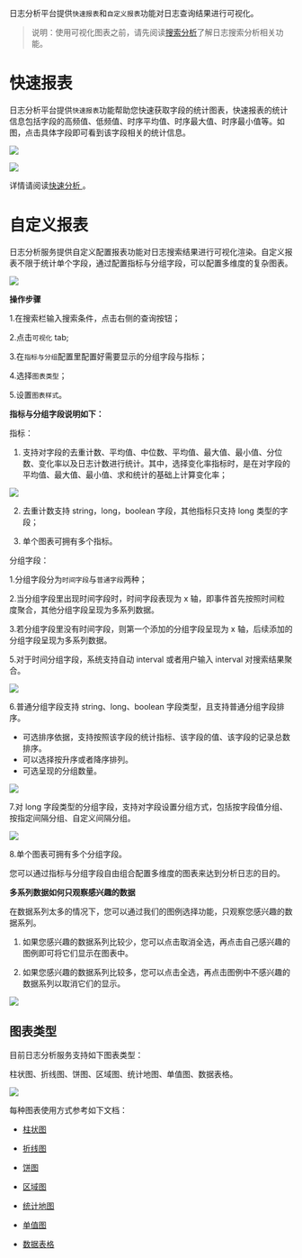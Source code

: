 日志分析平台提供`快速报表`和`自定义报表`功能对日志查询结果进行可视化。

>说明：使用可视化图表之前，请先阅读[搜索分析](/insight/manual/4869/search-analysis-is-introduced)了解日志搜索分析相关功能。

# **快速报表**

日志分析平台提供`快速报表`功能帮助您快速获取字段的统计图表，快速报表的统计信息包括字段的高频值、低频值、时序平均值、时序最大值、时序最小值等。如图，点击具体字段即可看到该字段相关的统计信息。

![](https://pandora-kibana.qiniu.com/field_analysis3.png)

![](https://pandora-kibana.qiniu.com/time_series_average.png)

详情请阅读<a href="/insight/manual/4879/rapid-analysis" title="字段统计分析报表">快速分析 </a>。

# **自定义报表**

日志分析服务提供自定义配置报表功能对日志搜索结果进行可视化渲染。自定义报表不限于统计单个字段，通过配置指标与分组字段，可以配置多维度的复杂图表。

![](https://pandora-kibana.qiniu.com/reports/charts.png)

**操作步骤**

1.在搜索栏输入搜索条件，点击右侧的查询按钮；

2.点击`可视化` tab;

3.在`指标与分组`配置里配置好需要显示的分组字段与指标；

4.选择`图表类型`；

5.设置`图表样式`。

**指标与分组字段说明如下：**

指标：

1. 支持对字段的去重计数、平均值、中位数、平均值、最大值、最小值、分位数、变化率以及日志计数进行统计。其中，选择变化率指标时，是在对字段的平均值、最大值、最小值、求和统计的基础上计算变化率；

![](https://pandora-kibana.qiniu.com/reports/rate1.png)
 
2. 去重计数支持 string，long，boolean 字段，其他指标只支持 long 类型的字段；

3. 单个图表可拥有多个指标。

分组字段：

1.分组字段分为`时间字段`与`普通字段`两种；

2.当分组字段里出现时间字段时，时间字段表现为 x 轴，即事件首先按照时间粒度聚合，其他分组字段呈现为多系列数据。

3.若分组字段里没有时间字段，则第一个添加的分组字段呈现为 x 轴，后续添加的分组字段呈现为多系列数据。

5.对于时间分组字段，系统支持自动 interval 或者用户输入 interval 对搜索结果聚合。

![](https://pandora-kibana.qiniu.com/reports/interval.png)

6.普通分组字段支持 string、long、boolean 字段类型，且支持普通分组字段排序。

  - 可选排序依据，支持按照该字段的统计指标、该字段的值、该字段的记录总数排序。
  - 可以选择按升序或者降序排列。
  - 可选呈现的分组数量。

![](https://pandora-kibana.qiniu.com/reports/fenzu.png)

7.对 long 字段类型的分组字段，支持对字段设置分组方式，包括按字段值分组、按指定间隔分组、自定义间隔分组。

![](https://pandora-kibana.qiniu.com/reports/long_group.png)

8.单个图表可拥有多个分组字段。

您可以通过指标与分组字段自由组合配置多维度的图表来达到分析日志的目的。

**多系列数据如何只观察感兴趣的数据**

在数据系列太多的情况下，您可以通过我们的图例选择功能，只观察您感兴趣的数据系列。

1. 如果您感兴趣的数据系列比较少，您可以点击取消全选，再点击自己感兴趣的图例即可将它们显示在图表中。

2. 如果您感兴趣的数据系列比较多，您可以点击全选，再点击图例中不感兴趣的数据系列以取消它们的显示。

![](https://pandora-kibana.qiniu.com/reports/tulichoose.png)

## **图表类型**

目前日志分析服务支持如下图表类型：

柱状图、折线图、饼图、区域图、统计地图、单值图、数据表格。

![](https://pandora-kibana.qiniu.com/logdb/chart_type.png)

每种图表使用方式参考如下文档：

* [柱状图](/insight/manual/4860/a-histogram)

* [折线图](/insight/manual/4861/the-line-chart)

* [饼图](/insight/manual/4862/the-pie-chart)

* [区域图](/insight/manual/4862/the-pie-chart)

* [统计地图](/insight/manual/4864/statistical-map)

* [单值图](/insight/manual/4865/single-value-figure)

* [数据表格](/insight/manual/4866/the-data-table)




